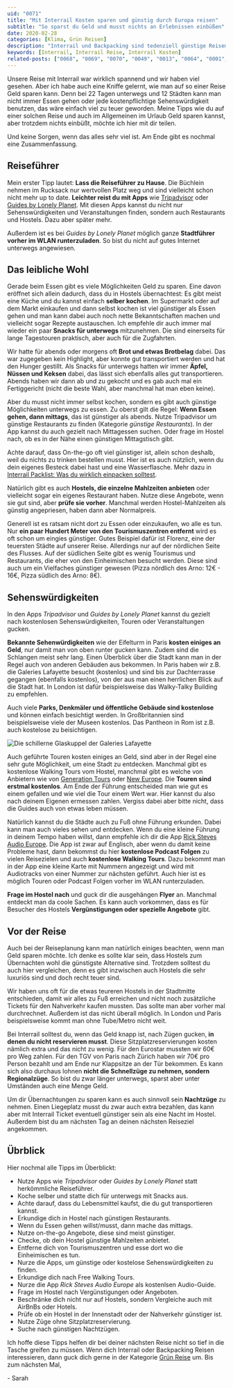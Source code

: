 ```yaml
---
uid: "0071"
title: "Mit Interrail Kosten sparen und günstig durch Europa reisen"
subtitle: "So sparst du Geld und musst nichts an Erlebnissen einbüßen"
date: 2020-02-28
categories: [Klima, Grün Reisen]
description: "Interrail und Backpacking sind tedenziell günstige Reisemethoden. Trotzdem gibt es viele Ecken und Enden an denen man einiges sparen kann."
keywords: [Interrail, Interrail Reise, Interrail Kosten]
related-posts: ["0068", "0069", "0070", "0049", "0013", "0064", "0001", "0014", "0024"]
---
```

Unsere Reise mit Interrail war wirklich spannend und wir haben viel gesehen. Aber ich habe auch eine Kniffe gelernt, wie man auf so einer Reise Geld sparen kann. Denn bei 22 Tagen unterwegs und 12 Städten kann man nicht immer Essen gehen oder jede kostenpflichtige Sehenswürdigkeit benutzen, das wäre einfach viel zu teuer geworden. Meine Tipps wie du auf einer solchen Reise und auch im Allgemeinen im Urlaub Geld sparen kannst, aber trotzdem nichts einbüßt, möchte ich hier mit dir teilen.

Und keine Sorgen, wenn das alles sehr viel ist. Am Ende gibt es nochmal eine Zusammenfassung.

## Reiseführer
Mein erster Tipp lautet: **Lass die Reiseführer zu Hause**. Die Büchlein nehmen im Rucksack nur wertvollen Platz weg und sind vielleicht schon nicht mehr up to date. **Leichter reist du mit Apps** wie [Tripadvisor](https://play.google.com/store/apps/details?id=com.tripadvisor.tripadvisor) oder [Guides by Lonely Planet](https://play.google.com/store/apps/details?id=com.lonelyplanet.guides). Mit diesen Apps kannst du nicht nur Sehenswürdigkeiten und Veranstaltungen finden, sondern auch Restaurants und Hostels. Dazu aber später mehr.

Außerdem ist es bei _Guides by Lonely Planet_ möglich ganze **Stadtführer vorher im WLAN runterzuladen**. So bist du nicht auf gutes Internet unterwegs angewiesen.

## Das leibliche Wohl
Gerade beim Essen gibt es viele Möglichkeiten Geld zu sparen. Eine davon eröffnet sich allein dadurch, dass du in Hostels übernachtest: Es gibt meist eine Küche und du kannst einfach **selber kochen**. Im Supermarkt oder auf dem Markt einkaufen und dann selbst kochen ist viel günstiger als Essen gehen und man kann dabei auch noch nette Bekanntschaften machen und vielleicht sogar Rezepte austauschen. Ich empfehle dir auch immer mal wieder ein paar **Snacks für unterwegs** mitzunehmen. Die sind einerseits für lange Tagestouren praktisch, aber auch für die Zugfahrten.

Wir hatte für abends oder morgens oft **Brot und etwas Brotbelag** dabei. Das war zugegeben kein Highlight, aber konnte gut transportiert werden und hat den Hunger gestillt. Als Snacks für unterwegs hatten wir immer **Äpfel, Nüssen und Keksen** dabei, das lässt sich ebenfalls alles gut transportieren. Abends haben wir dann ab und zu gekocht und es gab auch mal ein Fertiggericht (nicht die beste Wahl, aber manchmal hat man eben keine).

Aber du musst nicht immer selbst kochen, sondern es gibt auch günstige Möglichkeiten unterwegs zu essen. Zu oberst gilt die Regel: **Wenn Essen gehen, dann mittags**, das ist günstiger als abends. Nutze Tripadvisor um günstige Restaurants zu finden (Kategorie _günstige Restaurants_). In der App kannst du auch gezielt nach Mittagessen suchen. Oder frage im Hostel nach, ob es in der Nähe einen günstigen Mittagstisch gibt.

Achte darauf, dass On-the-go oft viel günstiger ist, allein schon deshalb, weil du nichts zu trinken bestellen musst. Hier ist es auch nützlich, wenn du dein eigenes Besteck dabei hast und eine Wasserflasche. Mehr dazu in [Interrail Packlist: Was du wirklich einpacken solltest](/blog/interrail-pack-liste/).

Natürlich gibt es auch **Hostels, die einzelne Mahlzeiten anbieten** oder vielleicht sogar ein eigenes Restaurant haben. Nutze diese Angebote, wenn sie gut sind, aber **prüfe sie vorher**. Manchmal werden Hostel-Mahlzeiten als günstig angepriesen, haben dann aber Normalpreis.

Generell ist es ratsam nicht dort zu Essen oder einzukaufen, wo alle es tun. Nur **ein paar Hundert Meter von den Tourismuszentren entfernt** wird es oft schon um eingies günstiger. Gutes Beispiel dafür ist Florenz, eine der teuersten Städte auf unserer Reise. Allerdings nur auf der nördlichen Seite des Flusses. Auf der südlichen Seite gibt es wenig Tourismus und Restaurants, die eher von den Einheimischen besucht werden. Diese sind auch um ein Vielfaches günstiger gewesen (Pizza nördlich des Arno: 12€ - 16€, Pizza südlich des Arno: 8€).

## Sehenswürdigkeiten
In den Apps _Tripadvisor_ und _Guides by Lonely Planet_ kannst du gezielt nach kostenlosen Sehenswürdigkeiten, Touren oder Veranstaltungen gucken.

**Bekannte Sehenwürdigkeiten** wie der Eifelturm in Paris **kosten einiges an Geld**, nur damit man von oben runter gucken kann. Zudem sind die Schlangen meist sehr lang. Einen Überblick über die Stadt kann man in der Regel auch von anderen Gebäuden aus bekommen. In Paris haben wir z.B. die Galeries Lafayette besucht (kostenlos) und sind bis zur Dachterrasse gegangen (ebenfalls kostenlos), von der aus man einen herrlichen Blick auf die Stadt hat. In London ist dafür beispielsweise das Walky-Talky Building zu empfehlen.

Auch viele **Parks, Denkmäler und öffentliche Gebäude sind kostenlose** und können einfach besichtigt werden. In Großbritannien sind beispielsweise viele der Museen kostenlos. Das Pantheon in Rom ist z.B. auch kostelose zu beisichtigen.

![Die schillerne Glaskuppel der Galeries Lafayette](/assets/inpost-images/2020/2020-02-28-galeries-lafayette.jpg)

Auch geführte Touren kosten einiges an Geld, sind aber in der Regel eine sehr gute Möglichkeit, um eine Stadt zu entdecken. Manchmal gibt es kostenlose Walking Tours vom Hostel, manchmal gibt es welche von Anbietern wie von [Generation Tours](https://www.generationtours.com/) oder [New Europe](https://www.neweuropetours.eu/). Die **Touren sind erstmal kostenlos**. Am Ende der Führung entscheided man wie gut es einem gefallen und wie viel die Tour einem Wert war. Hier kannst du also nach deinem Eigenen ermessen zahlen. Vergiss dabei aber bitte nicht, dass die Guides auch von etwas leben müssen.

Natürlich kannst du die Städte auch zu Fuß ohne Führung erkunden. Dabei kann man auch vieles sehen und entdecken. Wenn du eine kleine Führung in deinem Tempo haben willst, dann empfehle ich dir die App [Rick Steves Audio Europe](https://play.google.com/store/apps/details?id=com.ricksteves.audioeurope). Die App ist zwar auf Englisch, aber wenn du damit keine Probleme hast, dann bekommst du hier **kostenlose Podcast Folgen** zu vielen Reisezielen und auch **kostenlose Walking Tours**. Dazu bekommt man in der App eine kleine Karte mit Nummern angezeigt und wird mit Audiotracks von einer Nummer zur nächsten geführt. Auch hier ist es möglich Touren oder Podcast Folgen vorher im WLAN runterzuladen.

**Frage im Hostel nach** und guck dir die ausgehängen **Flyer** an. Manchmal entdeckt man da coole Sachen. Es kann auch vorkommen, dass es für Besucher des Hostels **Vergünstigungen oder spezielle Angebote** gibt.

## Vor der Reise
Auch bei der Reiseplanung kann man natürlich einiges beachten, wenn man Geld sparen möchte. Ich denke es sollte klar sein, dass Hostels zum Übernachten wohl die günstigste Alternative sind. Trotzdem solltest du auch hier vergleichen, denn es gibt inzwischen auch Hostels die sehr luxuriös sind und doch recht teuer sind.

Wir haben uns oft für die etwas teureren Hostels in der Stadtmitte entschieden, damit wir alles zu Fuß erreichen und nicht noch zusätzliche Tickets für den Nahverkehr kaufen mussten. Das sollte man aber vorher mal durchrechnet. Außerdem ist das nicht überall möglich. In London und Paris beispielsweise kommt man ohne Tube/Metro nicht weit.

Bei Interrail solltest du, wenn das Geld knapp ist, nach Zügen gucken, **in denen du nicht reservieren musst**. Diese Sitzplatzreservierungen kosten nämlich extra und das nicht zu wenig. Für den Eurostar mussten wir 60€ pro Weg zahlen. Für den TGV von Paris nach Zürich haben wir 70€ pro Person bezahlt und am Ende nur Klappsitze an der Tür bekommen. Es kann sich also durchaus lohnen **nicht die Schnellzüge zu nehmen, sondern Regionalzüge**. So bist du zwar länger unterwegs, sparst aber unter Umständen auch eine Menge Geld.

Um dir Übernachtungen zu sparen kann es auch sinnvoll sein **Nachtzüge** zu nehmen. Einen Liegeplatz musst du zwar auch extra bezahlen, das kann aber mit Interrail Ticket eventuell günstiger sein als eine Nacht im Hostel. Außerdem bist du am nächsten Tag an deinen nächsten Reiseziel angekommen.

## Übrblick
Hier nochmal alle Tipps im Überblickt:
- Nutze Apps wie _Tripadvisor_ oder _Guides by Lonely Planet_ statt herkömmliche Reiseführer.
- Koche selber und statte dich für unterwegs mit Snacks aus.
- Achte darauf, dass du Lebensmittel kaufst, die du gut transportieren kannst.
- Erkundige dich in Hostel nach günstigen Restaurants.
- Wenn du Essen gehen willst/musst, dann mache das mittags.
- Nutze on-the-go Angebote, diese sind meist günstiger.
- Checke, ob dein Hostel günstige Mahlzeiten anbietet.
- Entferne dich von Tourismuszentren und esse dort wo die Einheimischen es tun.
- Nurze die Apps, um günstige oder kostelose Sehenswürdigkeiten zu finden.
- Erkundige dich nach Free Walking Tours.
- Nurze die App _Rick Steves Audio Europe_ als kostenlsen Audio-Guide.
- Frage im Hostel nach Vergünstigungen oder Angeboten.
- Beschränke dich nicht nur auf Hostels, sondern Vergleiche auch mit AirBnBs oder Hotels.
- Prüfe ob ein Hostel in der Innenstadt oder der Nahverkehr günstiger ist.
- Nutze Züge ohne Sitzplatzreservierung.
- Suche nach günstigen Nachtzügen.

Ich hoffe diese Tipps helfen dir bei deiner nächsten Reise nicht so tief in die Tasche greifen zu müssen. Wenn dich Interrail oder Backpacking Reisen interessieren, dann guck dich gerne in der Kategorie [Grün Reise](/category/gruen-reisen) um. Bis zum nächsten Mal,

\- Sarah
